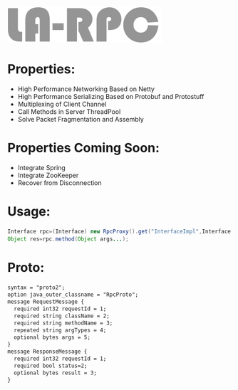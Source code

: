 ![](https://github.com/bysoul/la-rpc/blob/master/display/newrpclogo.jpg)
# Properties:  
* High Performance Networking Based on Netty  
* High Performance Serializing Based on Protobuf and Protostuff  
* Multiplexing of Client Channel   
* Call Methods in Server ThreadPool  
* Solve Packet Fragmentation and Assembly  

# Properties Coming Soon:  
* Integrate Spring  
* Integrate ZooKeeper  
* Recover from Disconnection  

# Usage:
```JAVA
Interface rpc=(Interface) new RpcProxy().get("InterfaceImpl",Interface.class);  
Object res=rpc.method(Object args...);
```
# Proto:
```
syntax = "proto2";
option java_outer_classname = "RpcProto";
message RequestMessage {
  required int32 requestId = 1;
  required string className = 2;
  required string methodName = 3;
  repeated string argTypes = 4;
  optional bytes args = 5;
}
message ResponseMessage {
  required int32 requestId = 1;
  required bool status=2;
  optional bytes result = 3;
}
```
